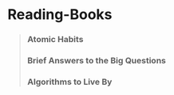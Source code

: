 # Reading-Books

> ### Atomic Habits
> ### Brief Answers to the Big Questions
> ### Algorithms to Live By
